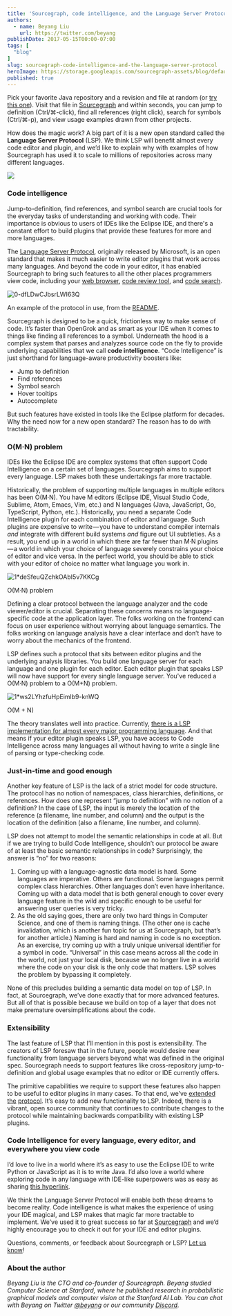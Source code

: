 ```yaml
---
title: 'Sourcegraph, code intelligence, and the Language Server Protocol'
authors:
  - name: Beyang Liu
    url: https://twitter.com/beyang
publishDate: 2017-05-15T00:00-07:00
tags: [
  "blog"
]
slug: sourcegraph-code-intelligence-and-the-language-server-protocol
heroImage: https://storage.googleapis.com/sourcegraph-assets/blog/default_hero_social.png
published: true
---
```




Pick your favorite Java repository and a revision and file at random (or [try this one](https://sourcegraph.com/github.com/apache/commons-io@70b9170cac5a47f6d55cdced51e94ac9a8fec28a/-/blob/src/main/java/org/apache/commons/io/IOUtils.java#L99:18)). Visit that file in [Sourcegraph](https://sourcegraph.com) and within seconds, you can jump to definition (Ctrl/⌘-click), find all references (right click), search for symbols (Ctrl/⌘-p), and view usage examples drawn from other projects.

How does the magic work? A big part of it is a new open standard called the **Language Server Protocol** (LSP). We think LSP will benefit almost every code editor and plugin, and we’d like to explain why with examples of how Sourcegraph has used it to scale to millions of repositories across many different languages.

[![](https://cdn-images-1.medium.com/max/1000/1*LOyxNByJZg-9xdHVQWotbw.png)](https://sourcegraph.com/github.com/junit-team/junit4@d07ed0bf79efd81c260f327854a02097f59fffb2/-/blob/src/main/java/org/junit/Test.java#L66:20)

### Code intelligence

Jump-to-definition, find references, and symbol search are crucial tools for the everyday tasks of understanding and working with code. Their importance is obvious to users of IDEs like the Eclipse IDE, and there's a constant effort to build plugins that provide these features for more and more languages.

The [Language Server Protocol](https://github.com/Microsoft/language-server-protocol), originally released by Microsoft, is an open standard that makes it much easier to write editor plugins that work across many languages. And beyond the code in your editor, it has enabled Sourcegraph to bring such features to all the other places programmers view code, including your [web browser](https://sourcegraph.com/github.com/junit-team/junit4@d07ed0bf79efd81c260f327854a02097f59fffb2/-/blob/src/main/java/org/junit/Test.java#L66:20), [code review tool](https://docs.sourcegraph.com/integration/browser_extension?hl=en), and [code search](https://text.sourcegraph.com/introducing-code-search-in-sourcegraph-5944a3b75df7).

![0-dfLDwCJbsrLWI63Q](//images.contentful.com/le3mxztn6yoo/2FxIw5zjk46e2a62SaYic8/738b01cc83f47bf63599ed3dae58807c/0-dfLDwCJbsrLWI63Q.png)

An example of the protocol in use, from the <a href='https://github.com/Microsoft/language-server-protocol/blob/master/README.md'>README</a>.

Sourcegraph is designed to be a quick, frictionless way to make sense of code. It’s faster than OpenGrok and as smart as your IDE when it comes to things like finding all references to a symbol. Underneath the hood is a complex system that parses and analyzes source code on the fly to provide underlying capabilities that we call **code intelligence**. “Code Intelligence” is just shorthand for language-aware productivity boosters like:

*   Jump to definition
*   Find references
*   Symbol search
*   Hover tooltips
*   Autocomplete

But such features have existed in tools like the Eclipse platform for decades. Why the need now for a new open standard? The reason has to do with tractability.

### O(M·N) problem

IDEs like the Eclipse IDE are complex systems that often support Code Intelligence on a certain set of languages. Sourcegraph aims to support every language. LSP makes both these undertakings far more tractable.

Historically, the problem of supporting multiple languages in multiple editors has been O(M·N). You have M editors (Eclipse IDE, Visual Studio Code, Sublime, Atom, Emacs, Vim, etc.) and N languages (Java, JavaScript, Go, TypeScript, Python, etc.). Historically, you need a separate Code Intelligence plugin for each combination of editor and language. Such plugins are expensive to write — you have to understand compiler internals _and_ integrate with different build systems _and_ figure out UI subtleties. As a result, you end up in a world in which there are far fewer than M·N plugins — a world in which your choice of language severely constrains your choice of editor and vice versa. In the perfect world, you should be able to stick with your editor of choice no matter what language you work in.

![1*deSfeuQZchkOAbI5v7KKCg](//images.contentful.com/le3mxztn6yoo/6CTRlgdnHiEqWaUCa888aG/86696a83591fbde83caba8413c0f93f6/1_deSfeuQZchkOAbI5v7KKCg.png)

 O(M·N) problem

Defining a clear protocol between the language analyzer and the code viewer/editor is crucial. Separating these concerns means no language-specific code at the application layer. The folks working on the frontend can focus on user experience without worrying about language semantics. The folks working on language analysis have a clear interface and don’t have to worry about the mechanics of the frontend.

LSP defines such a protocol that sits between editor plugins and the underlying analysis libraries. You build one language server for each language and one plugin for each editor. Each editor plugin that speaks LSP will now have support for every single language server. You've reduced a O(M·N) problem to a O(M+N) problem.

![1*ws2LYhzfuHpEimlb9-knWQ](//images.contentful.com/le3mxztn6yoo/5fAE4L5xKEM2wOE6WGsMyY/18126663e1f38d946fcfae2b06c2cd88/1_ws2LYhzfuHpEimlb9-knWQ.png)

O(M + N)

The theory translates well into practice. Currently, [there is a LSP implementation for almost every major programming language](http://langserver.org/). And that means if your editor plugin speaks LSP, you have access to Code Intelligence across many languages all without having to write a single line of parsing or type-checking code.

### Just-in-time and good enough

Another key feature of LSP is the lack of a strict model for code structure. The protocol has no notion of namespaces, class hierarchies, definitions, or references. How does one represent “jump to definition” with no notion of a definition? In the case of LSP, the input is merely the location of the reference (a filename, line number, and column) and the output is the location of the definition (also a filename, line number, and column).

LSP does not attempt to model the semantic relationships in code at all. But if we are trying to build Code Intelligence, shouldn’t our protocol be aware of at least the basic semantic relationships in code? Surprisingly, the answer is “no” for two reasons:

1.  Coming up with a language-agnostic data model is hard. Some languages are imperative. Others are functional. Some languages permit complex class hierarchies. Other languages don’t even have inheritance. Coming up with a data model that is both general enough to cover every language feature in the wild and specific enough to be useful for answering user queries is very tricky.
2.  As the old saying goes, there are only two hard things in Computer Science, and one of them is naming things. (The other one is cache invalidation, which is another fun topic for us at Sourcegraph, but that’s for another article.) Naming is hard and naming in code is no exception. As an exercise, try coming up with a truly unique universal identifier for a symbol in code. “Universal” in this case means across all the code in the world, not just your local disk, because we no longer live in a world where the code on your disk is the only code that matters. LSP solves the problem by bypassing it completely.

None of this precludes building a semantic data model on top of LSP. In fact, at Sourcegraph, we’ve done exactly that for more advanced features. But all of that is possible because we build on top of a layer that does not make premature oversimplifications about the code.

### Extensibility

The last feature of LSP that I’ll mention in this post is extensibility. The creators of LSP foresaw that in the future, people would desire new functionality from language servers beyond what was defined in the original spec. Sourcegraph needs to support features like cross-repository jump-to-definition and global usage examples that no editor or IDE currently offers.

The primitive capabilities we require to support these features also happen to be useful to editor plugins in many cases. To that end, we’ve [extended](https://github.com/sourcegraph/language-server-protocol/blob/master/extension-cache.md) [the](https://github.com/sourcegraph/language-server-protocol/blob/master/extension-files.md) [protocol](https://github.com/sourcegraph/language-server-protocol/blob/master/extension-workspace-references.md). It’s easy to add new functionality to LSP. Indeed, there is a vibrant, open source community that continues to contribute changes to the protocol while maintaining backwards compatibility with existing LSP plugins.

### Code Intelligence for every language, every editor, and everywhere you view code

I’d love to live in a world where it’s as easy to use the Eclipse IDE to write Python or JavaScript as it is to write Java. I’d also love a world where exploring code in any language with IDE-like superpowers was as easy as sharing [this hyperlink](https://sourcegraph.com/github.com/junit-team/junit4@d07ed0bf79efd81c260f327854a02097f59fffb2/-/blob/src/main/java/org/junit/Test.java#L66:22).

We think the Language Server Protocol will enable both these dreams to become reality. Code intelligence is what makes the experience of using your IDE magical, and LSP makes that magic far more tractable to implement. We’ve used it to great success so far at [Sourcegraph](https://sourcegraph.com/) and we’d highly encourage you to check it out for your IDE and editor plugins.

Questions, comments, or feedback about Sourcegraph or LSP? [Let us know](https://twitter.com/sourcegraph)!

### About the author

_Beyang Liu is the CTO and co-founder of Sourcegraph. Beyang studied Computer Science at Stanford, where he published research in probabilistic graphical models and computer vision at the Stanford AI Lab. You can chat with Beyang on Twitter [@beyang](https://twitter.com/beyang) or our community [Discord](https://discord.com/invite/vqsBW8m5Y8)._

